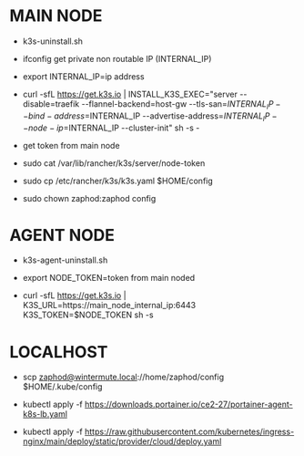 # MAIN NODE

- k3s-uninstall.sh

- ifconfig get private non routable IP (INTERNAL_IP)

- export INTERNAL_IP=ip address

- curl -sfL https://get.k3s.io | INSTALL_K3S_EXEC="server --disable=traefik --flannel-backend=host-gw --tls-san=$INTERNAL_IP --bind-address=$INTERNAL_IP --advertise-address=$INTERNAL_IP --node-ip=$INTERNAL_IP --cluster-init" sh -s -

- get token from main node

- sudo cat /var/lib/rancher/k3s/server/node-token

- sudo cp /etc/rancher/k3s/k3s.yaml $HOME/config

- sudo chown zaphod:zaphod config



# AGENT NODE

- k3s-agent-uninstall.sh

- export NODE_TOKEN=token from main noded

- curl -sfL https://get.k3s.io | K3S_URL=https://main_node_internal_ip:6443 K3S_TOKEN=$NODE_TOKEN sh -s



# LOCALHOST

- scp zaphod@wintermute.local://home/zaphod/config $HOME/.kube/config

- kubectl apply -f https://downloads.portainer.io/ce2-27/portainer-agent-k8s-lb.yaml

- kubectl apply -f https://raw.githubusercontent.com/kubernetes/ingress-nginx/main/deploy/static/provider/cloud/deploy.yaml
